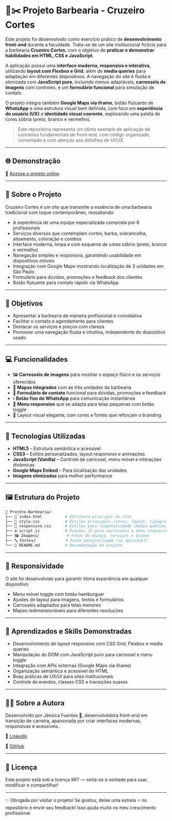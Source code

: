 # 💈✂️ Projeto Barbearia - Cruzeiro Cortes

Este projeto foi desenvolvido como exercício prático de **desenvolvimento front-end** durante a faculdade. Trata-se de um site institucional fictício para a barbearia **Cruzeiro Cortes**, com o objetivo de **praticar e demonstrar habilidades em HTML, CSS e JavaScript**.

A aplicação possui uma **interface moderna, responsiva e interativa**, utilizando **layout com Flexbox e Grid**, além de **media queries** para adaptação em diferentes dispositivos. A navegação do site é fluida e otimizada com **JavaScript puro**, incluindo menus adaptáveis, **carrosséis de imagens** com controles, e um **formulário funcional** para simulação de contato.

O projeto integra também **Google Maps via iframe**, botão flutuante de **WhatsApp** e uma estrutura visual bem definida, com foco em **experiência do usuário (UX)** e **identidade visual coerente**, explorando uma paleta de cores sóbria (preto, branco e vermelho).

> Este repositório representa um ótimo exemplo de aplicação de conceitos fundamentais de front-end, com código organizado, comentado e com atenção aos detalhes de UI/UX.

---

## 🌐 Demonstração
🔗 [Acesse o projeto online](https://jessica-fuentess.github.io/Site-Barbearia/)

---

## 🌟 Sobre o Projeto

Cruzeiro Cortes é um site que transmite a essência de uma barbearia tradicional com toque contemporâneo, ressaltando:

- A experiência de uma equipe especializada composta por 6 profissionais  
- Serviços diversos que contemplam cortes, barba, sobrancelha, alisamento, coloração e combos  
- Interface moderna, limpa e com esquema de cores sóbrio (preto, branco e vermelho)  
- Navegação simples e responsiva, garantindo usabilidade em dispositivos móveis  
- Integração com Google Maps mostrando localização de 3 unidades em São Paulo  
- Formulário para dúvidas, promoções e feedback dos clientes  
- Botão flutuante para contato rápido via WhatsApp  

---

## 🎯 Objetivos

- Apresentar a barbearia de maneira profissional e convidativa  
- Facilitar o contato e agendamento para clientes  
- Destacar os serviços e preços com clareza  
- Promover uma navegação fluida e intuitiva, independente do dispositivo usado  

---

## 💻 Funcionalidades

- 🖼️ **Carrosséis de imagens** para mostrar o espaço físico e os serviços oferecidos  
- 📍 **Mapas integrados** com as três unidades da barbearia  
- 📝 **Formulário de contato** funcional para dúvidas, promoções e feedback  
- 📞 **Botão fixo do WhatsApp** para comunicação instantânea  
- 📱 **Menu responsivo** que se adapta para telas pequenas com botão toggle  
- 🎨 Layout visual elegante, com cores e fontes que reforçam o branding  

---

## 🧰 Tecnologias Utilizadas

- **HTML5** – Estrutura semântica e acessível  
- **CSS3** – Estilos personalizados, layout responsivo e animações  
- **JavaScript (Vanilla)** – Controle de carrossel, menu móvel e interações dinâmicas  
- **Google Maps Embed** – Para localização das unidades  
- **Imagens otimizadas** para melhor performance  

---

## 🖼️ Estrutura do Projeto

```bash
📁 Projeto-Barbearia/
├── 📄 index.html          # Estrutura principal do site
├── 🎨 style.css           # Estilos principais (cores, layout, tipografia)
├── 📱 responsivo.css      # Estilos para responsividade (media queries)
├── ⚙️ script.js           # Funções JS para carrosséis e menu responsivo
├── 🖼️ Imagens/            # Fotos do espaço, serviços e ícones
├── 🔤 Fontes/             # Fonte personalizada (se aplicável)
└── 📄 README.md           # Documentação do projeto
```

---

## 📱 Responsividade

O site foi desenvolvido para garantir ótima experiência em qualquer dispositivo:

- Menu móvel toggle com botão hamburguer  
- Ajustes de layout para imagens, textos e formulários  
- Carrosséis adaptados para telas menores  
- Mapas redimensionáveis para diferentes resoluções  

---

## 🧠 Aprendizados e Skills Demonstradas

- Desenvolvimento de layout responsivo com CSS Grid, Flexbox e media queries  
- Manipulação do DOM com JavaScript puro para carrossel e menu toggle  
- Integração com APIs externas (Google Maps via iframe)  
- Organização semântica e acessível do HTML  
- Boas práticas de UX/UI para sites institucionais  
- Controle de eventos, classes CSS e transições suaves  

---

## 👩‍💻 Sobre a Autora

Desenvolvido por Jéssica Fuentes 💜, desenvolvedora front-end em transição de carreira, apaixonada por criar interfaces modernas, responsivas e acessíveis.

🔗 [LinkedIn](https://www.linkedin.com/in/j%C3%A9ssica-fuentes/)

🔗 [GitHub](https://github.com/Jessica-Fuentess) 

---

## 📄 Licença

Este projeto está sob a licença MIT — sinta-se à vontade para usar, modificar e compartilhar!

---

✨ Obrigada por visitar o projeto! Se gostou, deixe uma estrela ⭐ no repositório e envie seu feedback! Isso ajuda muito no meu crescimento profissional.

